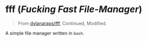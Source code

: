 # fff (_Fucking Fast File-Manager_)

> From [dylanaraps/fff](https://github.com/dylanaraps/fff), Continued, Modified.

A simple file manager written in `bash`.
